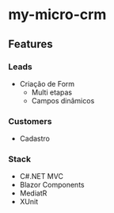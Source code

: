 # my-micro-crm
## Features
### Leads
- Criação de Form
    - Multi etapas
    - Campos dinâmicos
### Customers
- Cadastro
### Stack
- C#.NET MVC
- Blazor Components
- MediatR
- XUnit
